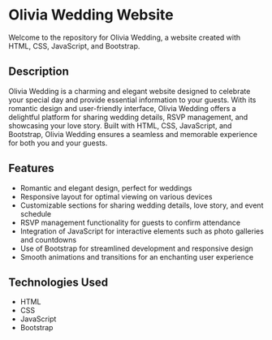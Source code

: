 # Olivia Wedding Website

Welcome to the repository for Olivia Wedding, a website created with HTML, CSS, JavaScript, and Bootstrap.

## Description

Olivia Wedding is a charming and elegant website designed to celebrate your special day and provide essential information to your guests. With its romantic design and user-friendly interface, Olivia Wedding offers a delightful platform for sharing wedding details, RSVP management, and showcasing your love story. Built with HTML, CSS, JavaScript, and Bootstrap, Olivia Wedding ensures a seamless and memorable experience for both you and your guests.

## Features

- Romantic and elegant design, perfect for weddings
- Responsive layout for optimal viewing on various devices
- Customizable sections for sharing wedding details, love story, and event schedule
- RSVP management functionality for guests to confirm attendance
- Integration of JavaScript for interactive elements such as photo galleries and countdowns
- Use of Bootstrap for streamlined development and responsive design
- Smooth animations and transitions for an enchanting user experience

## Technologies Used

- HTML
- CSS
- JavaScript
- Bootstrap
